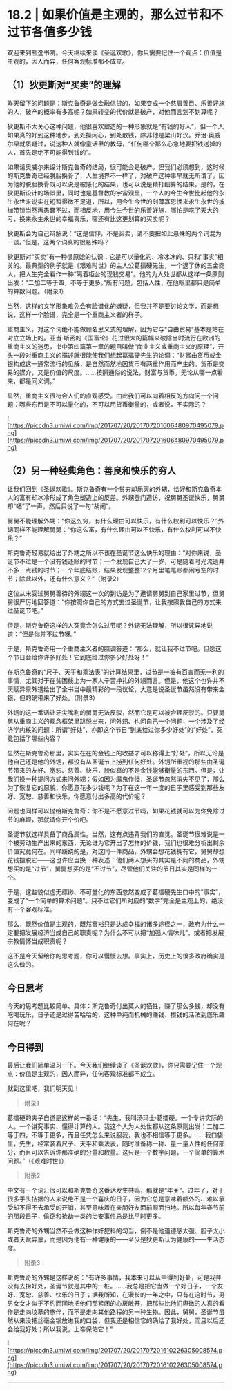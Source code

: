 # 18.2 | 如果价值是主观的，那么过节和不过节各值多少钱

欢迎来到熊逸书院。今天继续来谈《圣诞欢歌》，你只需要记住一个观点：价值是主观的，因人而异，任何客观标准都不成立。

## （1）狄更斯对“买卖”的理解

昨天留下的问题是：斯克鲁奇是做金融信贷的，如果变成一个慈眉善目、乐善好施的人，破产的概率有多高呢？如果转变的代价就是破产，对他而言划不划算呢？

狄更斯不太关心这种问题，他很喜欢塑造的一种形象就是“有钱的好人”，但一个人如果真的好到这种地步，到处操闲心，到处散钱，除非他是梁山好汉。乔治·奥威尔早就质疑过，说这种人就像童话里的教母，“任何哪个那么心急地要把钱送掉的人，首先是绝不可能得到钱的”。

如果请奥威尔来设计斯克鲁奇的结局，很可能会是破产。但我们必须想到，这时候的斯克鲁奇已经脱胎换骨了，人生境界不一样了，对破产这种事早就无所谓了。因为他的脱胎换骨既可以说是被感化的结果，也可以说是精打细算的结果。是的，在狄更斯设计的场景里，同时也是基督教的宇宙观里，一个人的今生今世比起他的永生永世来说实在短暂得微不足道，所以，用今生今世的刻薄寡恩换来永生永世的披枷带锁当然再愚蠢不过，而相反地，用今生今世的乐善好施，哪怕是吃了天大的亏，换来永生永世的幸福喜乐，哪还有比这更划算的买卖呢？

狄更斯会为自己辩解说：“这是信仰，不是买卖，请不要把如此悬殊的两个词混为一谈。”但是，这两个词真的很悬殊吗？

狄更斯对“买卖”有一种很原始的认识：它是可以量化的、冷冰冰的、只和“事实”相关的。最典型的例子就是《艰难时世》的主人公葛擂硬先生，一个退了休的五金商人，把人生完全看作一种“隔着柜台的现钱交易”。他的为人处世都从这样一条原则出发：“二加二等于四，不等于更多。”所有问题，包括人性，在他眼里都只是简单的算数问题。（附录1） 

当然，这样的文学形象难免会有脸谱化的嫌疑，但我并不是要讨论文学，而是想说，这样一个脸谱，完全是一个重商主义者的样子。

重商主义，对这个词绝不能做顾名思义式的理解，因为它与“自由贸易”基本是站在对立立场上的。亚当·斯密的《国富论》花过很大的篇幅来破除当时流行在欧洲的重商主义的迷思，书中第四篇第一章的题目叫做“商业主义或重商主义的原理”，开头一段对重商主义的描述就很能使我们想起葛擂硬先生的论调：“财富由货币或金银构成这一通常流行的见解，是自然而然地因货币有两重作用而产生的。货币是交易的媒介，又是价值的尺度。……按照通俗的说法，财富与货币，无论从哪一点看来，都是同义词。”

显然，重商主义很符合人们的直观感受。由此我们可以向着相反的方向问一个问题：哪些东西是不可以量化的，不可以用货币衡量的，或者说，不实际的？

![https://piccdn3.umiwi.com/img/201707/20/201707201606480970495079.png](https://piccdn3.umiwi.com/img/201707/20/201707201606480970495079.png)

## （2）另一种经典角色：善良和快乐的穷人

让我们回到《圣诞欢歌》。斯克鲁奇有一个贫穷却乐天的外甥，恰好和斯克鲁奇本人的富有却冰冷形成了角色塑造上的反差。外甥登门造访，祝舅舅圣诞快乐，舅舅却“呸”了一声，然后只说了一句“胡闹”。

舅舅不能理解外甥：“你这么穷，有什么理由可以快乐，有什么权利可以快乐？”外甥同样不能理解舅舅：“你这么富，有什么理由可以不快乐，有什么权利可以不快乐？”

斯克鲁奇轻易就给出了外甥之所以不该在圣诞节这么快乐的理由：“对你来说，圣诞节不过是一个没有钱还账的时节；一个发现自己大了一岁，可是随着时光流逝并不多一点钱的时节；一个年底结账，结果发现整整12个月里笔笔账都闹亏空的时节；除此以外，还有什么意义？”（附录2） 

这位从未受过舅舅善待的外甥这一次的到访是为了邀请舅舅到自己家里过节，但舅舅很严厉地回答道：“你按照你自己的方式去过圣诞节，让我按照我自己的方式来过圣诞节吧。”

但是，斯克鲁奇这样的人究竟会怎么过节呢？外甥无法理解，所以很诧异地说道：“但是你并不过节呀。”

于是，斯克鲁奇用一个重商主义者的腔调答道：“那么，就让我不过节吧。但愿这个节日会给你许多好处！它到底给过你多少好处呀！”

在斯克鲁奇的“尺子、天平和乘法表”的计算结果里，过节是一桩有百害而无一利的事情，尤其对于在贫困线上为一家人辛苦挣扎的外甥而言。但是，他这个也许并不天赋异禀外甥给出了全书当中最精彩的一段议论，大意是说圣诞节虽然没有带来金银，但的确带来了好处。（附录3） 

外甥的这一番话让牙尖嘴利的舅舅无法反驳，然而它是可以被合理反驳的。只要舅舅从重商主义的观念框架里跳脱出来，问外甥、也问自己一个问题，一个涉及了经济学内核的问题：所谓“好处”，亦即这个节日“到底给过你多少好处”的“好处”，究竟包括了哪些内容？

显然在斯克鲁奇那里，实实在在的金钱上的收益才可以称得上“好处”，所以无论是他自己还是他的外甥，都没有从圣诞节上捞到任何好处。外甥所重视的那些由圣诞节带来的友好、宽恕、慈善、快乐，貌似真的不是金钱能够衡量的东西。但是，让我们换一种提问方式来问外甥：假如因为魔鬼作怪，圣诞节忽然消失不见了，那么为了恢复它的原貌，你愿意花多少钱呢？为了在这一年一度的日子里感受到那些友好、宽恕、慈善和快乐，你愿意付出多高的代价呢？

问题也同样可以抛给斯克鲁奇：你不是不愿意过节吗，如果花钱就可以为你免除过节的麻烦，那就请你开个价吧。

圣诞节就这样具备了商品属性。当然，这有点违背我们的直觉。圣诞节很难说是一个被劳动生产出来的东西，无论谁为它开出了怎样的价钱，我们也很难分析出剩余价值究竟何在。同样蹊跷的是，对这同一件商品，外甥会想花钱拥有它，舅舅却想花钱摆脱它——这也许应当换一种表述：他们两人想买的其实是不同的商品，外甥想买的是“过节”，舅舅想买的是“不过节”，尽管他们关注的节日其实是同样的一个。

于是，这些貌似虚无缥缈、不可量化的东西忽然变成了葛擂硬先生口中的“事实”，变成了“一个简单的算术问题”。只不过它们所对应的“数字”完全是主观上的，绝没有一个客观标准。

那么，既然价值是主观的，既然富裕只是达成幸福的诸多途径之一，政府为什么一定要把发展经济当成自己的职责呢？为什么不可以把“加强人情味儿”，或者把发展宗教情怀当成职责呢？

这不是今天留给你的思考题，你可以慢慢去想。事实上，历史上的很多政府确实是这么做的。

## 今日思考

今天的思考题比较简单、具体：斯克鲁奇付出莫大的牺牲，赚了那么多钱，却没有吃喝玩乐，日子还是过得苦哈哈的，这种单纯而机械的赚钱、攒钱的活法到底乐趣何在呢？

## 今日得到

最后让我们简单温习一下。今天我们继续谈了《圣诞欢歌》，你只需要记住一个观点：价值是主观的，因人而异，任何客观标准都不成立。

就到这里吧，我们明天见！

> 附录1

葛擂硬的夫子自道是这样的一番话：“先生，我叫汤玛士·葛擂硬。一个专讲实际的人。一个讲究事实、懂得计算的人。我这个人为人处世都从这条原则出发：二加二等于四，不等于更多，而且任凭怎么来说服我，我也不相信等于更多。……我口袋里，先生，经常装着尺子、天平和乘法表，随时准备称一称、量一量人性的任何部分，而且可以告诉你那准确的分量和数量。这只是一个数字问题，一个简单的算术问题。”（《艰难时世》）

> 附录2

中文有一个词汇很可以和斯克鲁奇这番话发生共鸣，那就是“年关”。过年了，对于很多手头拮据的人来说绝不是一个喜庆的日子，因为它总是意味着额外的、难以承受却不得不去承受的开销，甚至意味着在亲朋好友面前颜面扫地。所以每年春节前的那段日子，偷窃和抢劫一类的治安事件总是比平时更多。

斯克鲁奇的外甥当然不会做这种作奸犯科的勾当，倒不是他道德感太强、胆子太小或者天赋异禀，而是因为他有一种健康的——至少是狄更斯认为健康的——生活态度。

> 附录3

斯克鲁奇的外甥是这样说的：“有许多事情，我本来可以从中得到好处，可是我并没有去捞好处，圣诞节就是其中的一桩。……我总是把它当做一个好日子，一个友好、宽恕、慈善、快乐的日子；据我所知，在漫长的一年之中，只有在这时节，男男女女才似乎不约而同地把他们那紧闭的心房敞开，把那些比他们卑微的人真的看作是走向坟墓的旅伴，而不是走向其他路程的另一种生物。因此，舅舅，圣诞节虽然从来没把丝毫金银放进我的口袋，但我还是相信它的确给了我好处，而且以后还会给我好处；所以我说，上帝保佑它！”

![https://piccdn3.umiwi.com/img/201707/20/201707201610226305008574.png](https://piccdn3.umiwi.com/img/201707/20/201707201610226305008574.png)

---
